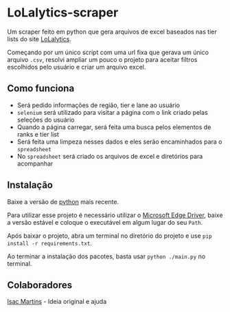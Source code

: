 # LoLalytics-scraper

Um scraper feito em python que gera arquivos de excel baseados nas tier lists do site [LoLalytics](https://lolalytics.com/).

Começando por um único script com uma url fixa que gerava um único arquivo `.csv`, resolvi ampliar um pouco o projeto para aceitar filtros escolhidos pelo usuário e criar um arquivo excel.

## Como funciona

- Será pedido informações de região, tier e lane ao usuário
- `selenium` será utilizado para visitar a página com o link criado pelas seleções do usuário
- Quando a página carregar, será feita uma busca pelos elementos de ranks e tier list
- Será feita uma limpeza nesses dados e eles serão encaminhados para o `spreadsheet`
- No `spreadsheet` será criado os arquivos de excel e diretórios para acompanhar

## Instalação

Baixe a versão de [python](https://www.python.org/downloads/) mais recente.

Para utilizar esse projeto é necessário utilizar o [Microsoft Edge Driver](https://developer.microsoft.com/en-us/microsoft-edge/tools/webdriver/), baixe a versão estável e coloque o executável em algum lugar do seu `Path`.

Após baixar o projeto, abra um terminal no diretório do projeto e use `pip install -r requirements.txt`.

Ao terminar a instalação dos pacotes, basta usar `python ./main.py` no terminal.

## Colaboradores

[Isac Martins](https://github.com/medalha01) - Ideia original e ajuda

